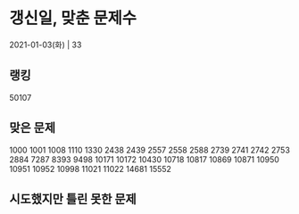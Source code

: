 # 갱신일, 맞춘 문제수
2021-01-03(화) | 33

## 랭킹
50107

## 맞은 문제
1000 1001 1008 1110 1330 2438 2439 2557 2558 2588 2739 2741 2742 2753 2884 7287 8393 9498 10171 10172 10430 10718 10817 10869 10871 10950 10951 10952 10998 11021 11022 14681 15552

## 시도했지만 틀린 못한 문제

